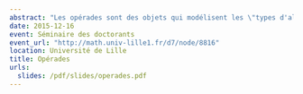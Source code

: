 ```yaml
---
abstract: "Les opérades sont des objets qui modélisent les \"types d'algèbres\". Elles trouvent des applications  en topologie algébrique, en algèbre homologique, en théorie des catégories, en physique mathématique... Dans cet exposé, j'expliquerai ce qu'est une opérade au travers d'exemples et je donnerai quelques applications en topologie algébrique."
date: 2015-12-16
event: Séminaire des doctorants
event_url: "http://math.univ-lille1.fr/d7/node/8816"
location: Université de Lille
title: Opérades
urls:
  slides: /pdf/slides/operades.pdf
---
```

